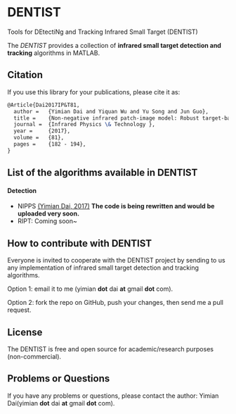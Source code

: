 # DENTIST
Tools for DEtectiNg and Tracking Infrared Small Target (DENTIST)



The *DENTIST* provides a collection of **infrared small target detection and tracking** algorithms in MATLAB.



## Citation

If you use this library for your publications, please cite it as:

```latex
@Article{Dai2017IP&T81,
  author =   {Yimian Dai and Yiquan Wu and Yu Song and Jun Guo},
  title =    {Non-negative infrared patch-image model: Robust target-background separation via partial sum minimization of singular values },
  journal =  {Infrared Physics \& Technology },
  year =     {2017},
  volume =   {81},
  pages =    {182 - 194},
}
```



## List of the algorithms available in DENTIST

#### Detection

+ NIPPS [(Yimian Dai, 2017)](http://www.sciencedirect.com/science/article/pii/S1350449516303723) **The code is being rewritten and would be uploaded very soon.**
+ RIPT: Coming soon~



## How to contribute with DENTIST 

Everyone is invited to cooperate with the DENTIST project by sending to us any implementation of infrared small target detection and tracking algorithms.

Option 1: email it to me (yimian **dot** dai **at** gmail **dot** com).

Option 2: fork the repo on GitHub, push your changes, then send me a pull request.



## License

The DENTIST is free and open source for academic/research purposes (non-commercial).



## Problems or Questions

If you have any problems or questions, please contact the author: Yimian Dai(yimian **dot** dai **at** gmail **dot** com).

